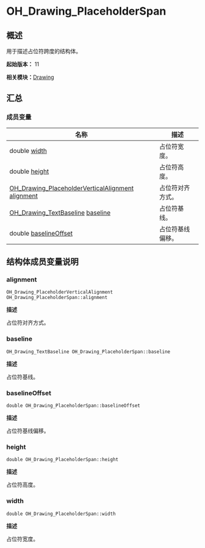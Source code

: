 # OH_Drawing_PlaceholderSpan


## 概述

用于描述占位符跨度的结构体。

**起始版本：** 11

**相关模块：**[Drawing](_drawing.md)


## 汇总


### 成员变量

| 名称 | 描述 |
| -------- | -------- |
| double [width](#width) | 占位符宽度。 |
| double [height](#height) | 占位符高度。 |
| [OH_Drawing_PlaceholderVerticalAlignment](_drawing.md#oh_drawing_placeholderverticalalignment) [alignment](#alignment) | 占位符对齐方式。 |
| [OH_Drawing_TextBaseline](_drawing.md#oh_drawing_textbaseline) [baseline](#baseline) | 占位符基线。 |
| double [baselineOffset](#baselineoffset) | 占位符基线偏移。 |


## 结构体成员变量说明


### alignment

```
OH_Drawing_PlaceholderVerticalAlignment OH_Drawing_PlaceholderSpan::alignment
```

**描述**

占位符对齐方式。


### baseline

```
OH_Drawing_TextBaseline OH_Drawing_PlaceholderSpan::baseline
```

**描述**

占位符基线。


### baselineOffset

```
double OH_Drawing_PlaceholderSpan::baselineOffset
```

**描述**

占位符基线偏移。


### height

```
double OH_Drawing_PlaceholderSpan::height
```

**描述**

占位符高度。


### width

```
double OH_Drawing_PlaceholderSpan::width
```

**描述**

占位符宽度。
